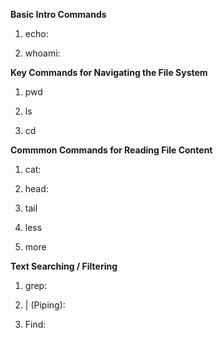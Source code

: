 **Basic Intro Commands**

1. echo:

2. whoami:


**Key Commands for Navigating the File System**

1. pwd

2. ls

3. cd

**Commmon Commands for Reading File Content**

1. cat:

2. head:

3. tail

4. less

5. more

**Text Searching / Filtering**

1. grep:

2. | (Piping):

3. Find: 








